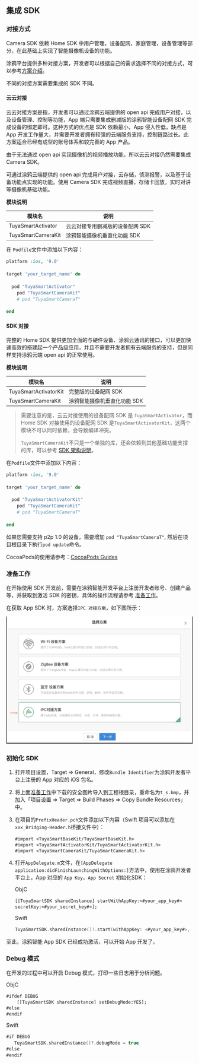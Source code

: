 ## 集成 SDK

### 对接方式

Camera SDK 依赖 Home SDK 中用户管理，设备配网，家庭管理，设备管理等部分，在此基础上实现了智能摄像机设备的功能。

涂鸦平台提供多种对接方案，开发者可以根据自己的需求选择不同的对接方式，可以参考[方案介绍](https://docs.tuya.com/zh/iot/open-api/quick-start/solution-overview)。

不同的对接方案需要集成的 SDK 不同。

#### 云云对接

云云对接方案是指，开发者可以通过涂鸦云端提供的 open api 完成用户对接，以及设备管理、控制等功能，App 端只需要集成删减版的涂鸦智能设备配网 SDK 完成设备的绑定即可。这种方式的优点是 SDK 依赖最小，App 侵入性低，缺点是 App 开发工作量大，并需要开发者拥有较强的云端服务支持，控制链路过长。此方案适合已经有成型的账号体系和较完善的 App 产品。

由于无法通过 open api 实现摄像机的视频播放功能，所以云云对接仍然需要集成 Camera SDK。

可通过涂鸦云端提供的 open api 完成用户对接，云存储，侦测报警，以及基于设备功能点实现的功能。使用 Camera SDK 完成视频直播，存储卡回放，实时对讲等摄像机基础功能。

**模块说明**

| 模块名             | 说明                             |
| ------------------ | -------------------------------- |
| TuyaSmartActivator | 云云对接专用删减版的设备配网 SDK |
| TuyaSmartCameraKit | 涂鸦智能摄像机垂直化功能 SDK     |

在 ```Podfile```文件中添加以下内容：

```ruby
platform :ios, '9.0'

target 'your_target_name' do

  pod "TuyaSmartActivator"
	pod "TuyaSmartCameraKit"
	# pod "TuyaSmartCameraT"

end
```

#### SDK 对接

完整的 Home SDK 提供更加全面的与硬件设备、涂鸦云通讯的接口，可以更加快速高效的搭建起一个产品级应用，并且不需要开发者拥有云端服务的支持，但是同样支持涂鸦云端 open api 的正常使用。

**模块说明**

| 模块名                | 说明                         |
| --------------------- | ---------------------------- |
| TuyaSmartActivatorKit | 完整版的设备配网 SDK         |
| TuyaSmartCameraKit    | 涂鸦智能摄像机垂直化功能 SDK |

> 需要注意的是，云云对接使用的设备配网 SDK 是 `TuyaSmartActivator`，而 Home SDK 对接使用的设备配网 SDK 是`TuyaSmartActivatorKit`，这两个模块不可以同时依赖，会导致编译冲突。
>
> `TuyaSmartCameraKit`不只是一个单独的库，还会依赖到其他基础功能支撑的库，可以参考 [SDK 架构说明](https://tuyainc.github.io/tuyasmart_camera_ios_sdk_doc/zh-hans/resource/architecture.html)。

在```Podfile```文件中添加以下内容：

```ruby
platform :ios, '9.0'

target 'your_target_name' do

  pod "TuyaSmartActivatorKit"
	pod "TuyaSmartCameraKit"
	# pod "TuyaSmartCameraT"

end
```

如果您需要支持 p2p 1.0 的设备，需要增加 `pod "TuyaSmartCameraT"`, 然后在项目根目录下执行```pod update```命令。

CocoaPods的使用请参考：[CocoaPods Guides](https://guides.cocoapods.org/)

### 准备工作

在开始使用 SDK 开发前，需要在涂鸦智能开发平台上注册开发者账号、创建产品等，并获取到激活 SDK 的密钥，具体的操作流程请参考 [准备工作](https://tuyainc.github.io/tuyasmart_home_ios_sdk_doc/zh-hans/resource/Preparation.html)。

在获取 App SDK 时，方案选择`IPC 对接方案`，如下图所示：

<img src="./images/options.jpg" alt="选择方案" style="zoom:50%;" />

### 初始化 SDK

1. 打开项目设置，Target => General，修改```Bundle Identifier```为涂鸦开发者平台上注册的 App 对应的 iOS 包名。

2. 将上面[准备工作](https://tuyainc.github.io/tuyasmart_home_ios_sdk_doc/zh-hans/resource/Preparation.html)中下载的安全图片导入到工程根目录，重命名为```t_s.bmp```，并加入「项目设置 => Target => Build Phases => Copy Bundle Resources」中。

3. 在项目的```PrefixHeader.pch```文件添加以下内容（Swift 项目可以添加在```xxx_Bridging-Header.h```桥接文件中）：

   ```objc
   #import <TuyaSmartBaseKit/TuyaSmartBaseKit.h>
   #import <TuyaSmartActivatorKit/TuyaSmartActivatorKit.h>
   #import <TuyaSmartCameraKit/TuyaSmartCameraKit.h>
   ```

4. 打开`AppDelegate.m`文件，在`[AppDelegate application:didFinishLaunchingWithOptions:]`方法中，使用在涂鸦开发者平台上，App 对应的 `App Key`，`App Secret` 初始化SDK：

   ObjC

   ```objc
   [[TuyaSmartSDK sharedInstance] startWithAppKey:<#your_app_key#> secretKey:<#your_secret_key#>];
   ```

   Swift

   ```swift
   TuyaSmartSDK.sharedInstance()?.start(withAppKey: <#your_app_key#>, secretKey: <#your_secret_key#>)
   ```

至此，涂鸦智能 App SDK 已经成功激活，可以开始 App 开发了。

### Debug 模式

在开发的过程中可以开启 Debug 模式，打印一些日志用于分析问题。

ObjC

```objc
#ifdef DEBUG
    [[TuyaSmartSDK sharedInstance] setDebugMode:YES];
#else
#endif
```

Swift

```swift
#if DEBUG
   TuyaSmartSDK.sharedInstance()?.debugMode = true
#else
#endif

```

